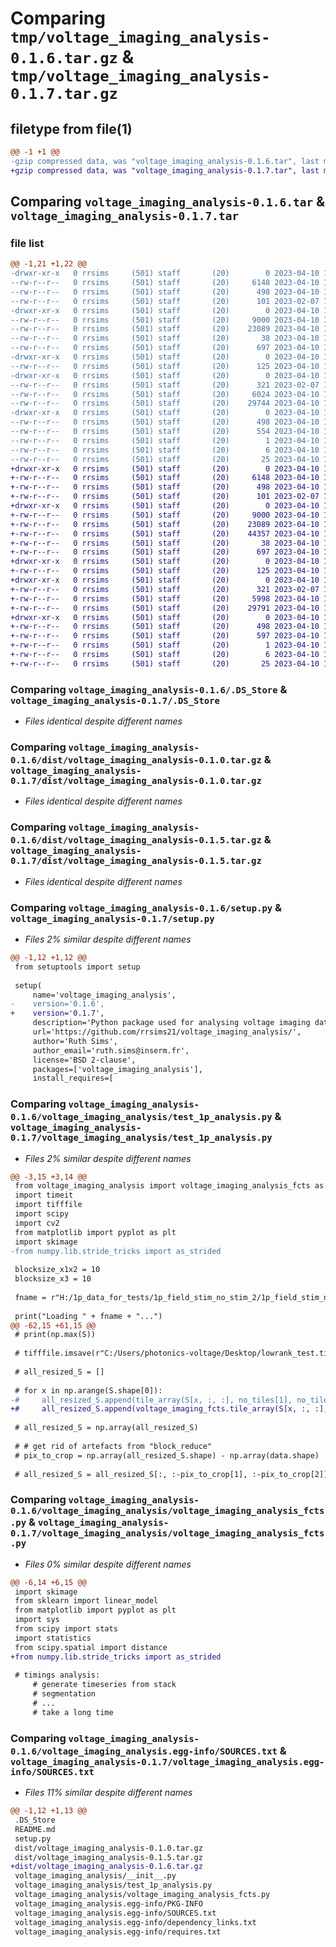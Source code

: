 # Comparing `tmp/voltage_imaging_analysis-0.1.6.tar.gz` & `tmp/voltage_imaging_analysis-0.1.7.tar.gz`

## filetype from file(1)

```diff
@@ -1 +1 @@
-gzip compressed data, was "voltage_imaging_analysis-0.1.6.tar", last modified: Mon Apr 10 18:48:52 2023, max compression
+gzip compressed data, was "voltage_imaging_analysis-0.1.7.tar", last modified: Mon Apr 10 18:51:56 2023, max compression
```

## Comparing `voltage_imaging_analysis-0.1.6.tar` & `voltage_imaging_analysis-0.1.7.tar`

### file list

```diff
@@ -1,21 +1,22 @@
-drwxr-xr-x   0 rrsims     (501) staff       (20)        0 2023-04-10 18:48:52.518086 voltage_imaging_analysis-0.1.6/
--rw-r--r--   0 rrsims     (501) staff       (20)     6148 2023-04-10 18:39:58.000000 voltage_imaging_analysis-0.1.6/.DS_Store
--rw-r--r--   0 rrsims     (501) staff       (20)      498 2023-04-10 18:48:52.517889 voltage_imaging_analysis-0.1.6/PKG-INFO
--rw-r--r--   0 rrsims     (501) staff       (20)      101 2023-02-07 14:38:32.000000 voltage_imaging_analysis-0.1.6/README.md
-drwxr-xr-x   0 rrsims     (501) staff       (20)        0 2023-04-10 18:48:52.516270 voltage_imaging_analysis-0.1.6/dist/
--rw-r--r--   0 rrsims     (501) staff       (20)     9000 2023-04-10 18:40:06.000000 voltage_imaging_analysis-0.1.6/dist/voltage_imaging_analysis-0.1.0.tar.gz
--rw-r--r--   0 rrsims     (501) staff       (20)    23089 2023-04-10 18:42:27.000000 voltage_imaging_analysis-0.1.6/dist/voltage_imaging_analysis-0.1.5.tar.gz
--rw-r--r--   0 rrsims     (501) staff       (20)       38 2023-04-10 18:48:52.518139 voltage_imaging_analysis-0.1.6/setup.cfg
--rw-r--r--   0 rrsims     (501) staff       (20)      697 2023-04-10 18:48:40.000000 voltage_imaging_analysis-0.1.6/setup.py
-drwxr-xr-x   0 rrsims     (501) staff       (20)        0 2023-04-10 18:48:52.516673 voltage_imaging_analysis-0.1.6/voltage_imaging_analysis/
--rw-r--r--   0 rrsims     (501) staff       (20)      125 2023-04-10 18:39:53.000000 voltage_imaging_analysis-0.1.6/voltage_imaging_analysis/__init__.py
-drwxr-xr-x   0 rrsims     (501) staff       (20)        0 2023-04-10 18:48:52.517535 voltage_imaging_analysis-0.1.6/voltage_imaging_analysis/__pycache__/
--rw-r--r--   0 rrsims     (501) staff       (20)      321 2023-02-07 14:49:20.000000 voltage_imaging_analysis-0.1.6/voltage_imaging_analysis/__pycache__/__init__.cpython-39.pyc
--rw-r--r--   0 rrsims     (501) staff       (20)     6024 2023-04-10 18:48:11.000000 voltage_imaging_analysis-0.1.6/voltage_imaging_analysis/test_1p_analysis.py
--rw-r--r--   0 rrsims     (501) staff       (20)    29744 2023-04-10 18:48:11.000000 voltage_imaging_analysis-0.1.6/voltage_imaging_analysis/voltage_imaging_analysis_fcts.py
-drwxr-xr-x   0 rrsims     (501) staff       (20)        0 2023-04-10 18:48:52.517375 voltage_imaging_analysis-0.1.6/voltage_imaging_analysis.egg-info/
--rw-r--r--   0 rrsims     (501) staff       (20)      498 2023-04-10 18:48:52.000000 voltage_imaging_analysis-0.1.6/voltage_imaging_analysis.egg-info/PKG-INFO
--rw-r--r--   0 rrsims     (501) staff       (20)      554 2023-04-10 18:48:52.000000 voltage_imaging_analysis-0.1.6/voltage_imaging_analysis.egg-info/SOURCES.txt
--rw-r--r--   0 rrsims     (501) staff       (20)        1 2023-04-10 18:48:52.000000 voltage_imaging_analysis-0.1.6/voltage_imaging_analysis.egg-info/dependency_links.txt
--rw-r--r--   0 rrsims     (501) staff       (20)        6 2023-04-10 18:48:52.000000 voltage_imaging_analysis-0.1.6/voltage_imaging_analysis.egg-info/requires.txt
--rw-r--r--   0 rrsims     (501) staff       (20)       25 2023-04-10 18:48:52.000000 voltage_imaging_analysis-0.1.6/voltage_imaging_analysis.egg-info/top_level.txt
+drwxr-xr-x   0 rrsims     (501) staff       (20)        0 2023-04-10 18:51:56.126758 voltage_imaging_analysis-0.1.7/
+-rw-r--r--   0 rrsims     (501) staff       (20)     6148 2023-04-10 18:39:58.000000 voltage_imaging_analysis-0.1.7/.DS_Store
+-rw-r--r--   0 rrsims     (501) staff       (20)      498 2023-04-10 18:51:56.126564 voltage_imaging_analysis-0.1.7/PKG-INFO
+-rw-r--r--   0 rrsims     (501) staff       (20)      101 2023-02-07 14:38:32.000000 voltage_imaging_analysis-0.1.7/README.md
+drwxr-xr-x   0 rrsims     (501) staff       (20)        0 2023-04-10 18:51:56.124503 voltage_imaging_analysis-0.1.7/dist/
+-rw-r--r--   0 rrsims     (501) staff       (20)     9000 2023-04-10 18:40:06.000000 voltage_imaging_analysis-0.1.7/dist/voltage_imaging_analysis-0.1.0.tar.gz
+-rw-r--r--   0 rrsims     (501) staff       (20)    23089 2023-04-10 18:42:27.000000 voltage_imaging_analysis-0.1.7/dist/voltage_imaging_analysis-0.1.5.tar.gz
+-rw-r--r--   0 rrsims     (501) staff       (20)    44357 2023-04-10 18:48:52.000000 voltage_imaging_analysis-0.1.7/dist/voltage_imaging_analysis-0.1.6.tar.gz
+-rw-r--r--   0 rrsims     (501) staff       (20)       38 2023-04-10 18:51:56.126810 voltage_imaging_analysis-0.1.7/setup.cfg
+-rw-r--r--   0 rrsims     (501) staff       (20)      697 2023-04-10 18:51:52.000000 voltage_imaging_analysis-0.1.7/setup.py
+drwxr-xr-x   0 rrsims     (501) staff       (20)        0 2023-04-10 18:51:56.125333 voltage_imaging_analysis-0.1.7/voltage_imaging_analysis/
+-rw-r--r--   0 rrsims     (501) staff       (20)      125 2023-04-10 18:39:53.000000 voltage_imaging_analysis-0.1.7/voltage_imaging_analysis/__init__.py
+drwxr-xr-x   0 rrsims     (501) staff       (20)        0 2023-04-10 18:51:56.126209 voltage_imaging_analysis-0.1.7/voltage_imaging_analysis/__pycache__/
+-rw-r--r--   0 rrsims     (501) staff       (20)      321 2023-02-07 14:49:20.000000 voltage_imaging_analysis-0.1.7/voltage_imaging_analysis/__pycache__/__init__.cpython-39.pyc
+-rw-r--r--   0 rrsims     (501) staff       (20)     5998 2023-04-10 18:51:38.000000 voltage_imaging_analysis-0.1.7/voltage_imaging_analysis/test_1p_analysis.py
+-rw-r--r--   0 rrsims     (501) staff       (20)    29791 2023-04-10 18:51:38.000000 voltage_imaging_analysis-0.1.7/voltage_imaging_analysis/voltage_imaging_analysis_fcts.py
+drwxr-xr-x   0 rrsims     (501) staff       (20)        0 2023-04-10 18:51:56.126087 voltage_imaging_analysis-0.1.7/voltage_imaging_analysis.egg-info/
+-rw-r--r--   0 rrsims     (501) staff       (20)      498 2023-04-10 18:51:55.000000 voltage_imaging_analysis-0.1.7/voltage_imaging_analysis.egg-info/PKG-INFO
+-rw-r--r--   0 rrsims     (501) staff       (20)      597 2023-04-10 18:51:56.000000 voltage_imaging_analysis-0.1.7/voltage_imaging_analysis.egg-info/SOURCES.txt
+-rw-r--r--   0 rrsims     (501) staff       (20)        1 2023-04-10 18:51:55.000000 voltage_imaging_analysis-0.1.7/voltage_imaging_analysis.egg-info/dependency_links.txt
+-rw-r--r--   0 rrsims     (501) staff       (20)        6 2023-04-10 18:51:55.000000 voltage_imaging_analysis-0.1.7/voltage_imaging_analysis.egg-info/requires.txt
+-rw-r--r--   0 rrsims     (501) staff       (20)       25 2023-04-10 18:51:55.000000 voltage_imaging_analysis-0.1.7/voltage_imaging_analysis.egg-info/top_level.txt
```

### Comparing `voltage_imaging_analysis-0.1.6/.DS_Store` & `voltage_imaging_analysis-0.1.7/.DS_Store`

 * *Files identical despite different names*

### Comparing `voltage_imaging_analysis-0.1.6/dist/voltage_imaging_analysis-0.1.0.tar.gz` & `voltage_imaging_analysis-0.1.7/dist/voltage_imaging_analysis-0.1.0.tar.gz`

 * *Files identical despite different names*

### Comparing `voltage_imaging_analysis-0.1.6/dist/voltage_imaging_analysis-0.1.5.tar.gz` & `voltage_imaging_analysis-0.1.7/dist/voltage_imaging_analysis-0.1.5.tar.gz`

 * *Files identical despite different names*

### Comparing `voltage_imaging_analysis-0.1.6/setup.py` & `voltage_imaging_analysis-0.1.7/setup.py`

 * *Files 2% similar despite different names*

```diff
@@ -1,12 +1,12 @@
 from setuptools import setup
 
 setup(
     name='voltage_imaging_analysis',
-    version='0.1.6',    
+    version='0.1.7',    
     description='Python package used for analysing voltage imaging data.',
     url='https://github.com/rrsims21/voltage_imaging_analysis/',
     author='Ruth Sims',
     author_email='ruth.sims@inserm.fr',
     license='BSD 2-clause',
     packages=['voltage_imaging_analysis'],
     install_requires=[
```

### Comparing `voltage_imaging_analysis-0.1.6/voltage_imaging_analysis/test_1p_analysis.py` & `voltage_imaging_analysis-0.1.7/voltage_imaging_analysis/test_1p_analysis.py`

 * *Files 2% similar despite different names*

```diff
@@ -3,15 +3,14 @@
 from voltage_imaging_analysis import voltage_imaging_analysis_fcts as voltage_imaging_fcts
 import timeit
 import tifffile
 import scipy
 import cv2
 from matplotlib import pyplot as plt
 import skimage
-from numpy.lib.stride_tricks import as_strided
 
 blocksize_x1x2 = 10
 blocksize_x3 = 10
 
 fname = r"H:/1p_data_for_tests/1p_field_stim_no_stim_2/1p_field_stim_no_stim_2_MMStack_Pos0.ome.tif"
 
 print("Loading " + fname + "...")
@@ -62,15 +61,15 @@
 # print(np.max(S))
 
 # tifffile.imsave(r"C:/Users/photonics-voltage/Desktop/lowrank_test.tif", S.astype(np.uint16))
 
 # all_resized_S = []
 
 # for x in np.arange(S.shape[0]):
-#     all_resized_S.append(tile_array(S[x, :, :], no_tiles[1], no_tiles[2]))
+#     all_resized_S.append(voltage_imaging_fcts.tile_array(S[x, :, :], no_tiles[1], no_tiles[2]))
 
 # all_resized_S = np.array(all_resized_S)
 
 # # get rid of artefacts from "block_reduce"
 # pix_to_crop = np.array(all_resized_S.shape) - np.array(data.shape) 
 
 # all_resized_S = all_resized_S[:, :-pix_to_crop[1], :-pix_to_crop[2]]
```

### Comparing `voltage_imaging_analysis-0.1.6/voltage_imaging_analysis/voltage_imaging_analysis_fcts.py` & `voltage_imaging_analysis-0.1.7/voltage_imaging_analysis/voltage_imaging_analysis_fcts.py`

 * *Files 0% similar despite different names*

```diff
@@ -6,14 +6,15 @@
 import skimage
 from sklearn import linear_model
 from matplotlib import pyplot as plt
 import sys
 from scipy import stats
 import statistics
 from scipy.spatial import distance
+from numpy.lib.stride_tricks import as_strided
 
 # timings analysis:
     # generate timeseries from stack 
     # segmentation
     # ... 
     # take a long time
```

### Comparing `voltage_imaging_analysis-0.1.6/voltage_imaging_analysis.egg-info/SOURCES.txt` & `voltage_imaging_analysis-0.1.7/voltage_imaging_analysis.egg-info/SOURCES.txt`

 * *Files 11% similar despite different names*

```diff
@@ -1,12 +1,13 @@
 .DS_Store
 README.md
 setup.py
 dist/voltage_imaging_analysis-0.1.0.tar.gz
 dist/voltage_imaging_analysis-0.1.5.tar.gz
+dist/voltage_imaging_analysis-0.1.6.tar.gz
 voltage_imaging_analysis/__init__.py
 voltage_imaging_analysis/test_1p_analysis.py
 voltage_imaging_analysis/voltage_imaging_analysis_fcts.py
 voltage_imaging_analysis.egg-info/PKG-INFO
 voltage_imaging_analysis.egg-info/SOURCES.txt
 voltage_imaging_analysis.egg-info/dependency_links.txt
 voltage_imaging_analysis.egg-info/requires.txt
```

